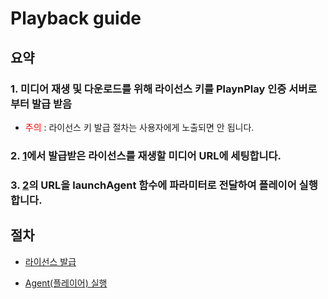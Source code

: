 # Playback guide

## 요약

### 1. 미디어 재생 및 다운로드를 위해 라이선스 키를 PlaynPlay 인증 서버로부터 발급 받음
* <font color="red">주의</font> : 라이선스 키 발급 절차는 사용자에게 노출되면 안 됩니다.

### 2. [1](#1-미디어-재생-및-다운로드를-위해-라이선스-키를-playnplay-인증-서버로부터-발급-받음)에서 발급받은 라이선스를 재생할 미디어 URL에 세팅합니다.

### 3. [2](#2-1에서-발급받은-라이선스를-재생할-미디어-url에-세팅)의 URL을 launchAgent 함수에 파라미터로 전달하여 플레이어 실행합니다.

## 절차

* [라이선스 발급](./license_issue.md)

* [Agent(플레이어) 실행](./agent_launch.md)
